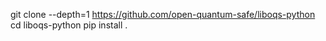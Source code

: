 git clone --depth=1 https://github.com/open-quantum-safe/liboqs-python
cd liboqs-python
pip install .